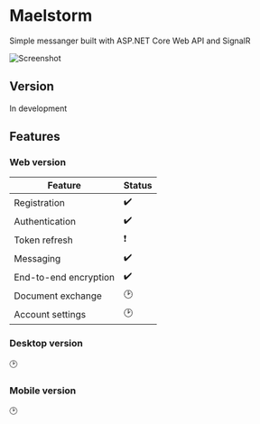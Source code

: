 # Maelstorm

Simple messanger built with ASP.NET Core Web API and SignalR

![Screenshot](https://user-images.githubusercontent.com/37965385/79689354-eb081900-825c-11ea-8bfb-3ed883dac2fc.PNG)

## Version

In development

## Features

### Web version 
| Feature | Status |
| --- | --- |
| Registration |:heavy_check_mark: |
| Authentication |:heavy_check_mark:|
| Token refresh |:exclamation:|
| Messaging |:heavy_check_mark:|
| End-to-end encryption |:heavy_check_mark:|
| Document exchange|:clock2:|
|Account settings|:clock2:|

### Desktop version

:clock2:

### Mobile version

:clock2:
